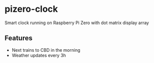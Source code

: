 # pizero-clock
Smart clock running on Raspberry Pi Zero with dot matrix display array

## Features
 - Next trains to CBD in the morning
 - Weather updates every 3h
